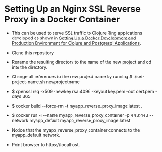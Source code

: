 # Setting Up an Nginx SSL Reverse Proxy in a Docker Container

- This can be used to serve SSL traffic to Clojure Ring applications
  developed as shown in [Setting Up a Docker Development and Production Environment for Clojure and Postgresql Applications](https://github.com/davidneu/docker-clojure-postgresql-example).

- Clone this repository.

- Rename the resulting directory to the name of the new project and
  cd into the directory.

- Change all references to the new project name by running
  $ ./set-project-name.sh newprojectname

- $ openssl req -x509 -newkey rsa:4096 -keyout key.pem -out cert.pem -days 365

- $ docker build --force-rm -t myapp_reverse_proxy_image:latest .

- $ docker run -i --name myapp_reverse_proxy_container -p 443:443 --network myapp_default myapp_reverse_proxy_image:latest

- Notice that the myapp_reverse_proxy_container connects to the
  myapp_default network. 

- Point browser to https://localhost.

